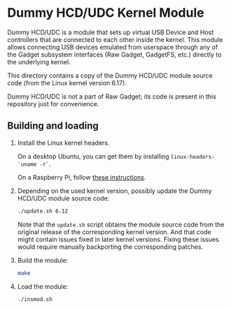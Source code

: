 Dummy HCD/UDC Kernel Module
===========================

Dummy HCD/UDC is a module that sets up virtual USB Device and Host controllers that are connected to each other inside the kernel.
This module allows connecting USB devices emulated from userspace through any of the Gadget subsystem interfaces (Raw Gadget, GadgetFS, etc.) directly to the underlying kernel.

This directory contains a copy of the Dummy HCD/UDC module source code (from the Linux kernel version 6.17).

Dummy HCD/UDC is not a part of Raw Gadget; its code is present in this repository just for convenience.


## Building and loading

1. Install the Linux kernel headers.

    On a desktop Ubuntu, you can get them by installing `` linux-headers-`uname -r` ``.

    On a Raspberry Pi, follow [these instructions](https://www.raspberrypi.com/documentation/computers/linux_kernel.html#kernel-headers).

2. Depending on the used kernel version, possibly update the Dummy HCD/UDC module source code:

    ``` bash
    ./update.sh 6.12
    ```

    Note that the `update.sh` script obtains the module source code from the original release of the corresponding kernel version.
    And that code might contain issues fixed in later kernel versions.
    Fixing these issues would require manually backporting the corresponding patches.

3. Build the module:

    ``` bash
    make
    ```

4. Load the module:

    ``` bash
    ./insmod.sh
    ```
